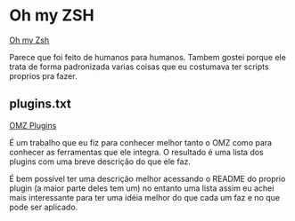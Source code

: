 # Oh my ZSH
[Oh my Zsh](https://ohmyz.sh/)

Parece que foi feito de humanos para humanos. 
Tambem gostei porque ele trata de forma padronizada varias coisas que eu costumava ter scripts proprios pra fazer.  

## plugins.txt
[OMZ Plugins](https://github.com/ohmyzsh/ohmyzsh/tree/master/plugins)

É um trabalho que eu fiz para conhecer melhor tanto o OMZ como para conhecer as ferramentas que ele integra. 
O resultado é uma lista dos plugins com uma breve descrição do que ele faz. 

É bem possível ter uma descrição melhor acessando o README do proprio plugin (a maior parte deles tem um) no entanto uma lista assim eu achei mais interessante para ter uma idéia melhor do que cada um faz e no que pode ser aplicado.
